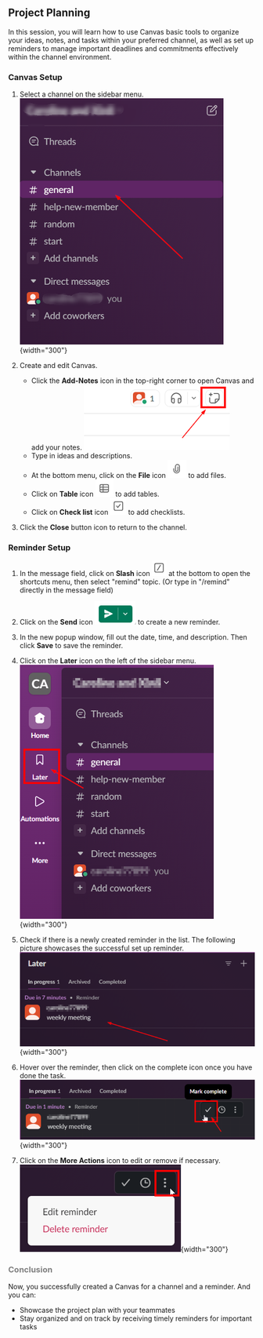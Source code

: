 ## Project Planning

In this session, you will learn how to use Canvas basic tools to organize your ideas, notes, and tasks within your preferred channel, as well as set up reminders to manage important deadlines and commitments effectively within the channel environment.

### Canvas Setup

1. Select a channel on the sidebar menu.  
    ![sidebar](.\images\sidebar.png){width="300"}

2. Create and edit Canvas.
    * Click the **Add-Notes** icon in the top-right corner to open Canvas and add your notes.
    ![canvas_icon](.\images\canvas_icon.png)
    * Type in ideas and descriptions.
    * At the bottom menu, click on the **File** icon ![paper_clip_icon](.\images\paper_clip_icon.png) to add files.
    * Click on **Table** icon ![table_icon](.\images\table_icon.png) to add tables.
    * Click on **Check list** icon ![checklist_icon](.\images\checklist_icon.png) to add checklists.

3. Click the **Close** button icon to return to the channel.

### Reminder Setup

1. In the message field, click on **Slash** icon ![slash_icon](.\images\slash_icon.png) at the bottom to open the shortcuts menu, then select "remind" topic. (Or type in "/remind" directly in the message field)

2. Click on the **Send** icon ![send_icon](.\images\send_icon.png) to create a new reminder.

3. In the new popup window, fill out the date, time, and description. Then click **Save** to save the reminder.

4. Click on the **Later** icon on the left of the sidebar menu.  
![later_icon_in_menu](.\images\later_icon_in_menu.png){width="300"}

5. Check if there is a newly created reminder in the list. The following picture showcases the successful set up reminder.  
![reminder](.\images\reminder.png){width="300"}

6. Hover over the reminder, then click on the complete icon once you have done the task.
![reminder_complete](.\images\reminder_complete.png){width="300"}

7. Click on the **More Actions** icon to edit or remove if necessary.  
![reminder_more](.\images\reminder_more.png){width="300"}

### <span style="color:grey"> Conclusion </span>

Now, you successfully created a Canvas for a channel and a reminder. And you can:  

* Showcase the project plan with your teammates  
* Stay organized and on track by receiving timely reminders for important tasks
